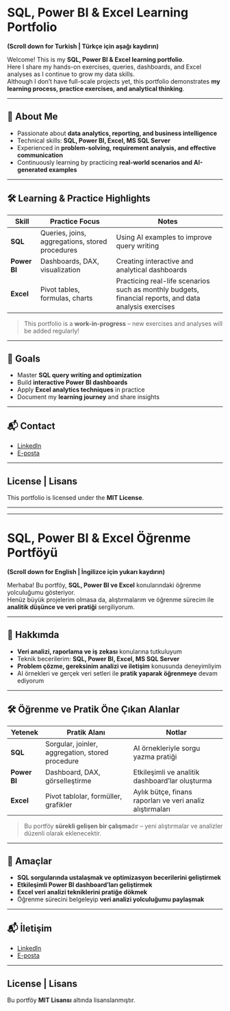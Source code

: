 # SQL, Power BI & Excel Learning Portfolio  
**(Scroll down for Turkish | Türkçe için aşağı kaydırın)**

Welcome! This is my **SQL, Power BI & Excel learning portfolio**.  
Here I share my hands-on exercises, queries, dashboards, and Excel analyses as I continue to grow my data skills.  
Although I don’t have full-scale projects yet, this portfolio demonstrates **my learning process, practice exercises, and analytical thinking**.

---

## 🚀 About Me

- Passionate about **data analytics, reporting, and business intelligence**  
- Technical skills: **SQL, Power BI, Excel, MS SQL Server**  
- Experienced in **problem-solving, requirement analysis, and effective communication**  
- Continuously learning by practicing **real-world scenarios and AI-generated examples**

---

## 🛠 Learning & Practice Highlights

| Skill | Practice Focus | Notes |
|-------|----------------|-------|
| **SQL** | Queries, joins, aggregations, stored procedures | Using AI examples to improve query writing |
| **Power BI** | Dashboards, DAX, visualization | Creating interactive and analytical dashboards |
| **Excel** | Pivot tables, formulas, charts | Practicing real-life scenarios such as monthly budgets, financial reports, and data analysis exercises |

> This portfolio is a **work-in-progress** – new exercises and analyses will be added regularly!  

---

## 🎯 Goals

- Master **SQL query writing and optimization**  
- Build **interactive Power BI dashboards**  
- Apply **Excel analytics techniques** in practice  
- Document my **learning journey** and share insights  

---

## 📬 Contact

- [LinkedIn](https://www.linkedin.com/in/dilara-serra-sanal/)  
- [E-posta](mailto:dilaraserrasnl@gmail.com)  

---

## License | Lisans

This portfolio is licensed under the **MIT License**.  

---
---

# SQL, Power BI & Excel Öğrenme Portföyü  
**(Scroll down for English | İngilizce için yukarı kaydırın)**

Merhaba! Bu portföy, **SQL, Power BI ve Excel** konularındaki öğrenme yolculuğumu gösteriyor.  
Henüz büyük projelerim olmasa da, alıştırmalarım ve öğrenme sürecim ile **analitik düşünce ve veri pratiği** sergiliyorum.

---

## 🚀 Hakkımda

- **Veri analizi, raporlama ve iş zekası** konularına tutkuluyum  
- Teknik becerilerim: **SQL, Power BI, Excel, MS SQL Server**  
- **Problem çözme, gereksinim analizi ve iletişim** konusunda deneyimliyim  
- AI örnekleri ve gerçek veri setleri ile **pratik yaparak öğrenmeye** devam ediyorum  

---

## 🛠 Öğrenme ve Pratik Öne Çıkan Alanlar

| Yetenek | Pratik Alanı | Notlar |
|---------|-------------|-------|
| **SQL** | Sorgular, joinler, aggregation, stored procedure | AI örnekleriyle sorgu yazma pratiği |
| **Power BI** | Dashboard, DAX, görselleştirme | Etkileşimli ve analitik dashboard’lar oluşturma |
| **Excel** | Pivot tablolar, formüller, grafikler | Aylık bütçe, finans raporları ve veri analiz alıştırmaları |

> Bu portföy **sürekli gelişen bir çalışma**dır – yeni alıştırmalar ve analizler düzenli olarak eklenecektir.

---

## 🎯 Amaçlar

- **SQL sorgularında ustalaşmak ve optimizasyon becerilerini geliştirmek**  
- **Etkileşimli Power BI dashboard’ları geliştirmek**  
- **Excel veri analizi tekniklerini pratiğe dökmek**  
- Öğrenme sürecini belgeleyip **veri analizi yolculuğumu paylaşmak**

---

## 📬 İletişim

- [LinkedIn](https://www.linkedin.com/in/dilara-serra-sanal/)  
- [E-posta](mailto:dilaraserrasnl@gmail.com)  

---

## License | Lisans

Bu portföy **MIT Lisansı** altında lisanslanmıştır.
